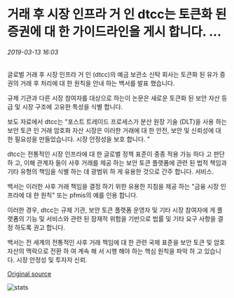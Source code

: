 # 거래 후 시장 인프라 거 인 dtcc는 토큰화 된 증권에 대 한 가이드라인을 게시 합니다. ...

###### 2019-03-13 16:03

글로벌 거래 후 시장 인프라 거 인 (dtcc)의 예금 보관소 신탁 회사는 토큰화 된 유가 증권의 거래 후 처리에 대 한 원칙을 안내 하는 백서를 발표 했습니다.

규제 기관과 다른 시장 참여자를 대상으로 하는이 논문은 새로운 토큰화 된 보안 자산 등급 및 시장 구조에 고유한 특성을 식별 합니다.

보도 자료에서 dtcc는 "포스트 트레이드 프로세스가 분산 원장 기술 (DLT)을 사용 하는 보안 토큰 인 거래 암호화 자산 시장은 이러한 거래에 대 한 안전, 보안 및 신뢰성에 대 한 필요성을 만들었습니다. 시장 안정성을 보호 합니다. "

dtcc는 전통적인 시장 인프라에 대 한 글로벌 정책 표준이 종종 적용 가능 하다 고 판단 하 고, 이해 관계자 들이 사후 거래를 제공 하는 보안 토큰 플랫폼에 관련 된 법적 책임과 기타 유형의 책임을 식별 하는 데 광범위 하 게 유용한 것으로 간주 합니다. 서비스.

백서는 이러한 사후 거래 책임을 결정 하기 위한 유용한 지침을 제공 하는 "금융 시장 인프라에 대 한 원칙" 또는 pfmis의 예를 인용 합니다.

이러한 경우, dtcc는 규제 기관, 보안 토큰 플랫폼 운영자 및 기타 시장 참여자에 게 플랫폼의 기능 및 서비스와 관련 된 잠재적 위험을 기반으로 법률 및 기타 요구 사항을 결정 하도록 권고 합니다.

백서는 전 세계의 전통적인 사후 거래 책임에 대 한 관련 국제 표준을 보안 토큰 및 암호 자산의 맥락으로 전환 하 여 계속 해 서 시행 해야 하는 핵심 원칙을 파악 하 고 있습니다. 시장 안정성 및 투자자 신뢰.

[Original source](https://cointelegraph.com/news/post-trade-market-infrastructure-giant-dtcc-publishes-guidelines-for-tokenized-securities)

![stats](https://c.statcounter.com/11760860/0/a89fa40b/1/ "stats")
